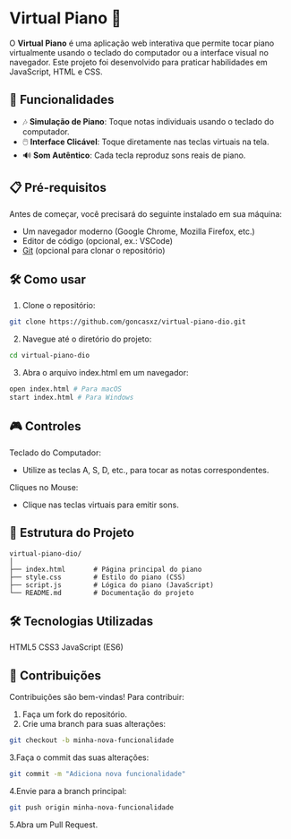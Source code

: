 # Virtual Piano 🎹

O **Virtual Piano** é uma aplicação web interativa que permite tocar piano virtualmente usando o teclado do computador ou a interface visual no navegador. Este projeto foi desenvolvido para praticar habilidades em JavaScript, HTML e CSS.

## 🚀 Funcionalidades

- 🎶 **Simulação de Piano**: Toque notas individuais usando o teclado do computador.
- 🖱️ **Interface Clicável**: Toque diretamente nas teclas virtuais na tela.
- 🔊 **Som Autêntico**: Cada tecla reproduz sons reais de piano.

## 📋 Pré-requisitos

Antes de começar, você precisará do seguinte instalado em sua máquina:

- Um navegador moderno (Google Chrome, Mozilla Firefox, etc.)
- Editor de código (opcional, ex.: VSCode)
- [Git](https://git-scm.com/) (opcional para clonar o repositório)

## 🛠️ Como usar

1. Clone o repositório:
```bash
git clone https://github.com/goncasxz/virtual-piano-dio.git
```
2. Navegue até o diretório do projeto:
```bash
cd virtual-piano-dio

```
3. Abra o arquivo index.html em um navegador:
```bash
open index.html # Para macOS
start index.html # Para Windows

```
## 🎮 Controles
Teclado do Computador:
- Utilize as teclas A, S, D, etc., para tocar as notas correspondentes.

Cliques no Mouse:
- Clique nas teclas virtuais para emitir sons.

## 📁 Estrutura do Projeto
```
virtual-piano-dio/
│
├── index.html       # Página principal do piano
├── style.css        # Estilo do piano (CSS)
├── script.js        # Lógica do piano (JavaScript)
└── README.md        # Documentação do projeto
```
## 🛠️ Tecnologias Utilizadas
HTML5
CSS3
JavaScript (ES6)

## 🤝 Contribuições
Contribuições são bem-vindas! Para contribuir:

1. Faça um fork do repositório.
2. Crie uma branch para suas alterações:
```bash
git checkout -b minha-nova-funcionalidade
```
3.Faça o commit das suas alterações:
```bash
git commit -m "Adiciona nova funcionalidade"
```
4.Envie para a branch principal:
```bash
git push origin minha-nova-funcionalidade
```
5.Abra um Pull Request.
